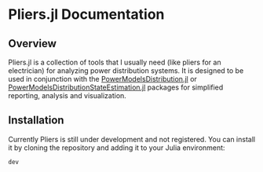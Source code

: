 # Pliers.jl Documentation

## Overview

Pliers.jl is a collection of tools that I usually need (like pliers for an electrician) for analyzing power distribution systems. It is designed to be used in conjunction with the [PowerModelsDistribution.jl](https://github.com/lanl-ansi/PowerModelsDistribution.jl) or [PowerModelsDistributionStateEstimation.jl](https://github.com/Electa-Git/PowerModelsDistributionStateEstimation.jl) packages for simplified reporting, analysis and visualization.

## Installation

Currently Pliers is still under development and not registered. You can install it by cloning the repository and adding it to your Julia environment:

```julia
dev 

